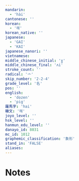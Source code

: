 ```yaml
---
mandarin:
  - 'hài'
cantonese: ''
korean:
  - '해'
korean_native: ''
japanese:
  - 'GAI'
  - 'KAI'
japanese_nanori: ''
vietnamese:
middle_chinese_initial: 'ɣ'
middle_chinese_final: 'ʌi'
stroke_count: ''
radical: '亠'
skip_number: '2-2-4'
grade_level: '名'
pos: ''
english:
  - 'dozen'
  - 'pig'
羅馬字: 'hai'
韓文: '해'
joyo_level: ''
hsk_level: ''
hanmun_edu_level: ''
danayo_id: 8031
mc_id: 1012
graphemic_classification: '象形'
stand_in: 'FALSE'
aliases:
---
```


# Notes
